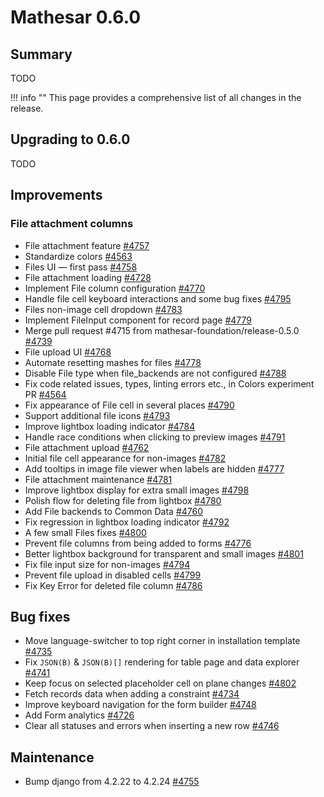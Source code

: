 # Mathesar 0.6.0

## Summary

TODO

!!! info ""
	This page provides a comprehensive list of all changes in the release.

## Upgrading to 0.6.0

TODO

## Improvements
<!-- (Each feature within this section should have its own level-three heading) -->

### File attachment columns



- File attachment feature [#4757](https://github.com/mathesar-foundation/mathesar/pull/4757 "File attachment feature")
- Standardize colors [#4563](https://github.com/mathesar-foundation/mathesar/pull/4563 "Standardize colors")
- Files UI — first pass [#4758](https://github.com/mathesar-foundation/mathesar/pull/4758 "Files UI — first pass")
- File attachment loading [#4728](https://github.com/mathesar-foundation/mathesar/pull/4728 "File attachment loading")
- Implement File column configuration [#4770](https://github.com/mathesar-foundation/mathesar/pull/4770 "Implement File column configuration")
- Handle file cell keyboard interactions and some bug fixes [#4795](https://github.com/mathesar-foundation/mathesar/pull/4795 "Handle file cell keyboard interactions and some bug fixes")
- Files non-image cell dropdown [#4783](https://github.com/mathesar-foundation/mathesar/pull/4783 "Files non-image cell dropdown")
- Implement FileInput component for record page [#4779](https://github.com/mathesar-foundation/mathesar/pull/4779 "Implement FileInput component for record page")
- Merge pull request #4715 from mathesar-foundation/release-0.5.0 [#4739](https://github.com/mathesar-foundation/mathesar/pull/4739 "Merge pull request #4715 from mathesar-foundation/release-0.5.0")
- File upload UI [#4768](https://github.com/mathesar-foundation/mathesar/pull/4768 "File upload UI")
- Automate resetting mashes for files [#4778](https://github.com/mathesar-foundation/mathesar/pull/4778 "Automate resetting mashes for files")
- Disable File type when file_backends are not configured [#4788](https://github.com/mathesar-foundation/mathesar/pull/4788 "Disable File type when file_backends are not configured")
- Fix code related issues, types, linting errors etc., in Colors experiment PR [#4564](https://github.com/mathesar-foundation/mathesar/pull/4564 "Fix code related issues, types, linting errors etc., in Colors experiment PR")
- Fix appearance of File cell in several places [#4790](https://github.com/mathesar-foundation/mathesar/pull/4790 "Fix appearance of File cell in several places")
- Support additional file icons [#4793](https://github.com/mathesar-foundation/mathesar/pull/4793 "Support additional file icons")
- Improve lightbox loading indicator [#4784](https://github.com/mathesar-foundation/mathesar/pull/4784 "Improve lightbox loading indicator")
- Handle race conditions when clicking to preview images [#4791](https://github.com/mathesar-foundation/mathesar/pull/4791 "Handle race conditions when clicking to preview images")
- File attachment upload [#4762](https://github.com/mathesar-foundation/mathesar/pull/4762 "File attachment upload")
- Initial file cell appearance for non-images [#4782](https://github.com/mathesar-foundation/mathesar/pull/4782 "Initial file cell appearance for non-images")
- Add tooltips in image file viewer when labels are hidden [#4777](https://github.com/mathesar-foundation/mathesar/pull/4777 "Add tooltips in image file viewer when labels are hidden")
- File attachment maintenance [#4781](https://github.com/mathesar-foundation/mathesar/pull/4781 "File attachment maintenance")
- Improve lightbox display for extra small images [#4798](https://github.com/mathesar-foundation/mathesar/pull/4798 "Improve lightbox display for extra small images")
- Polish flow for deleting file from lightbox [#4780](https://github.com/mathesar-foundation/mathesar/pull/4780 "Polish flow for deleting file from lightbox")
- Add File backends to Common Data [#4760](https://github.com/mathesar-foundation/mathesar/pull/4760 "Add File backends to Common Data")
- Fix regression in lightbox loading indicator [#4792](https://github.com/mathesar-foundation/mathesar/pull/4792 "Fix regression in lightbox loading indicator")
- A few small Files fixes [#4800](https://github.com/mathesar-foundation/mathesar/pull/4800 "A few small Files fixes")
- Prevent file columns from being added to forms [#4776](https://github.com/mathesar-foundation/mathesar/pull/4776 "Prevent file columns from being added to forms")
- Better lightbox background for transparent and small images [#4801](https://github.com/mathesar-foundation/mathesar/pull/4801 "Better lightbox background for transparent and small images")
- Fix file input size for non-images [#4794](https://github.com/mathesar-foundation/mathesar/pull/4794 "Fix file input size for non-images")
- Prevent file upload in disabled cells [#4799](https://github.com/mathesar-foundation/mathesar/pull/4799 "Prevent file upload in disabled cells")
- Fix Key Error for deleted file column  [#4786](https://github.com/mathesar-foundation/mathesar/pull/4786 "Fix Key Error for deleted file column ")

<!-- ## Groundwork -->
<!-- (Use this section to list any incremental work done on still-incomplete changes) -->


## Bug fixes

- Move language-switcher to top right corner in installation template [#4735](https://github.com/mathesar-foundation/mathesar/pull/4735 "Move language-switcher to top right corner in installation template")
- Fix `JSON(B)` & `JSON(B)[]` rendering for table page and data explorer [#4741](https://github.com/mathesar-foundation/mathesar/pull/4741 "Fix `JSON(B)` & `JSON(B)[]` rendering for table page and data explorer")
- Keep focus on selected placeholder cell on plane changes [#4802](https://github.com/mathesar-foundation/mathesar/pull/4802 "Keep focus on selected placeholder cell on plane changes")
- Fetch records data when adding a constraint [#4734](https://github.com/mathesar-foundation/mathesar/pull/4734 "Fetch records data when adding a constraint")
- Improve keyboard navigation for the form builder [#4748](https://github.com/mathesar-foundation/mathesar/pull/4748 "Improve keyboard navigation for the form builder")
- Add Form analytics [#4726](https://github.com/mathesar-foundation/mathesar/pull/4726 "Add Form analytics")
- Clear all statuses and errors when inserting a new row [#4746](https://github.com/mathesar-foundation/mathesar/pull/4746 "Clear all statuses and errors when inserting a new row")


<!-- ## Documentation -->

## Maintenance

- Bump django from 4.2.22 to 4.2.24 [#4755](https://github.com/mathesar-foundation/mathesar/pull/4755 "Bump django from 4.2.22 to 4.2.24")
